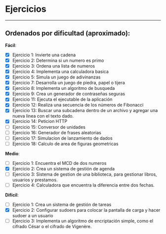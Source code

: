 # Ejercicios
---
## Ordenados por dificultad (aproximado): 

**Fácil**:      
- [x]  Ejercicio 1: Invierte una cadena
- [x]  Ejercicio 2: Determina si un numero es primo
- [x]  Ejercicio 3: Ordena una lista de numeros
- [x]  Ejercicio 4: Implementa una calculadora basica
- [x]  Ejercicio 5: Simula un juego de adivinanzas
- [x]  Ejercicio 7: Desarrolla un juego de piedra, papel o tijera
- [x]  Ejercicio 8: Implementa un algoritmo de busqueda
- [x]  Ejercicio 9: Crea un generador de contraseñas seguras
- [x]  Ejercicio 11: Ejecuta el ejecutable de la aplicación
- [x]  Ejercicio 12: Realiza una secuencia de los números de Fibonacci
- [x]  Ejercicio 13: Buscar una subcadena dentro de un archivo y agregar una nueva linea con el texto dado. 
- [x]  Ejercicio 14: Peticion HTTP
- [ ]  Ejercicio 15: Conversor de unidades
- [ ]  Ejercicio 16: Generador de frases aleatorias
- [ ]  Ejercicio 17: Simulacion de lanzamiento de dados
- [ ]  Ejercicio 18: Calculo de area de figuras geometricas

**Medio**: 

- [ ]  Ejercicio 1: Encuentra el MCD de dos numeros   
- [x]  Ejercicio 2: Crea un sistema de gestión de agenda
- [ ]  Ejercicio 3: Sistema de gestion de una biblioteca, para gestionar libros, usuarios y prestamos.
- [ ]  Ejercicio 4: Calculadora que encuentra la diferencia entre dos fechas.

**Difícil**: 

- [ ]  Ejercicio 1: Crea un sistema de gestión de tareas
- [x]  Ejercicio 2: Configurar sudoers para colocar la pantalla de carga y hacer sudoer a un usuario
- [ ]  Ejercicio 3: Implementa un algoritmo de encriptación simple, como el cifrado César o el cifrado de Vigenère.
